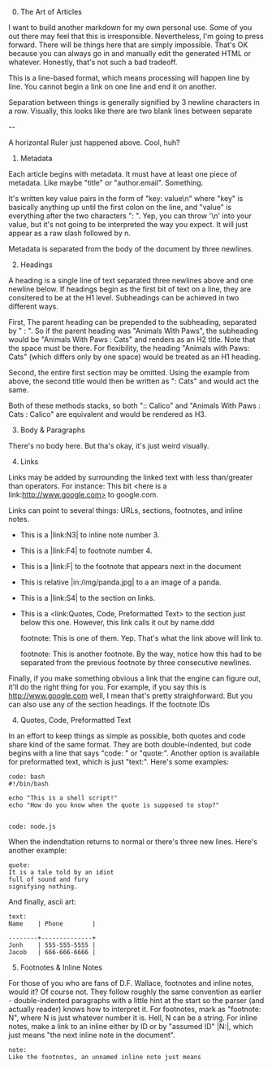 0. The Art of Articles

  I want to build another markdown for my own personal use. Some of you out there may feel that this is irresponsible. Nevertheless, I'm going to press forward. There will be things here that are simply impossible. That's OK because you can always go in and manually edit the generated HTML or whatever. Honestly, that's not such a bad tradeoff.

  This is a line-based format, which means processing will happen line by line. You cannot begin a link on one line and end it on another.

  Separation between things is generally signified by 3 newline characters in a row. Visually, this looks like there are two blank lines between separate

  --

  A horizontal Ruler just happened above. Cool, huh?




1. Metadata

  Each article begins with metadata. It must have at least one piece of metadata. Like maybe "title" or "author.email". Something.

  It's written key value pairs in the form of "key: value\n" where "key" is basically anything up until the first colon on the line, and "value" is everything after the two characters ": ". Yep, you can throw '\n' into your value, but it's not going to be interpreted the way you expect. It will just appear as a raw slash followed by n.

  Metadata is separated from the body of the document by three newlines.


2. Headings

  A heading is a single line of text separated three newlines above and one newline below. If headings begin as the first bit of text on a line, they are consitered to be at the H1 level. Subheadings can be achieved in two different ways.

  First, The parent heading can be prepended to the subheading, separated by " : ". So if the parent heading was "Animals With Paws", the subheading would be "Animals With Paws : Cats" and renders as an H2 title. Note that the space must be there. For flexibility, the heading "Animals with Paws: Cats" (which differs only by one space) would be treated as an H1 heading.

  Second, the entire first section may be omitted. Using the example from above, the second title would then be written as ": Cats" and would act the same.

  Both of these methods stacks, so both ":: Calico" and "Animals With Paws : Cats : Calico" are equivalent and would be rendered as H3.


3. Body & Paragraphs

  There's no body here. But tha's okay, it's just weird visually.


4. Links

  Links may be added by surrounding the linked text with less than/greater than operators. For instance: This bit <here is a link:http://www.google.com> to google.com.

  Links can point to several things: URLs, sections, footnotes, and inline notes.

  - This is a |link:N3| to inline note number 3.

  - This is a |link:F4| to footnote number 4.

  - This is a |link:F| to the footnote that appears next in the document

  - This is relative |in:/img/panda.jpg| to a an image of a panda.

  - This is a |link:S4| to the section on links.

  - This is a <link:Quotes, Code, Preformatted Text> to the section just below this one. However, this link calls it out by name.ddd

    footnote:
    This is one of them. Yep. That's what the link above will link to.

    footnote:
    This is another footnote. By the way, notice how this had to be separated from the previous footnote by three consecutive newlines.

  Finally, if you make something obvious a link that the engine can figure out, it'll do the right thing for you. For example, if you say this is <http://www.google.com> well, I mean that's pretty straighforward. But you can also use any of the section headings. If the footnote IDs


4. Quotes, Code, Preformatted Text

  In an effort to keep things as simple as possible, both quotes and code share kind of the same format. They are both double-indented, but code begins with a line that says "code: <language>"  or "quote:". Another option is available for preformatted text, which is just "text:". Here's some examples:

    code: bash
    #!/bin/bash

    echo "This is a shell script!"
    echo "How do you know when the quote is supposed to stop?"


    code: node.js

  When the indendtation returns to normal or there's three new lines. Here's another example:

    quote:
    It is a tale told by an idiot
    full of sound and fury
    signifying nothing.

  And finally, ascii art:

    text:
    Name    | Phone        |

    --------+--------------+
    Jonh    | 555-555-5555 |
    Jacob   | 666-666-6666 |


5. Footnotes & Inline Notes

  For those of you who are fans of D.F. Wallace, footnotes and inline notes, would it? Of course not. They follow roughly the same convention as earlier - double-indented paragraphs with a little hint at the start so the parser (and actually reader) knows how to interpret it. For footnotes, mark as "footnote: N", where N is just whatever number it is. Hell, N can be a string. For inline notes, make a link to an inline either by ID or by "assumed ID" |N:|, which just means "the next inline note in the document".

    note:
    Like the footnotes, an unnamed inline note just means
